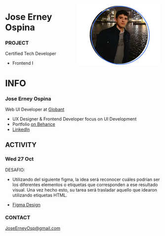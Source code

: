 <a href="https://www.behance.net/JoseOsp"><img src="./assets/joseErneyOspina.png" height="200" align="right"></a>
# Jose Erney Ospina

### PROJECT

Certified Tech Developer

- Frontend I

# INFO

### Jose Erney Ospina

Web UI Developer at [ Globant ](https://www.linkedin.com/company/globant/mycompany/)

- UX Designer & Frontend Developer focus on UI Development
- Portfolio [ on Behance ](https://www.behance.net/JoseOsp/)
- [ LinkedIn ](https://linkedin.com/in/joseerneyospina/)

## ACTIVITY

### Wed 27 Oct

DESAFIO:

- Utilizando del siguiente figma, la idea será reconocer cuáles podrían ser los diferentes
elementos o etiquetas que corresponden a ese resultado visual. Una vez hecho esto,
su tarea será trasladar aquello que idearon utilizando etiquetas HTML.

- [ Figma Design ](https://www.figma.com/file/H8QPINCXVmFVrqBFoqTeEO/Clase-5?node-id=0%3A1)


### CONTACT

JoseErneyOsp@gmail.com

